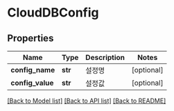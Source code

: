 # CloudDBConfig

## Properties
Name | Type | Description | Notes
------------ | ------------- | ------------- | -------------
**config_name** | **str** | 설정명 | [optional] 
**config_value** | **str** | 설정값 | [optional] 

[[Back to Model list]](../README.md#documentation-for-models) [[Back to API list]](../README.md#documentation-for-api-endpoints) [[Back to README]](../README.md)


